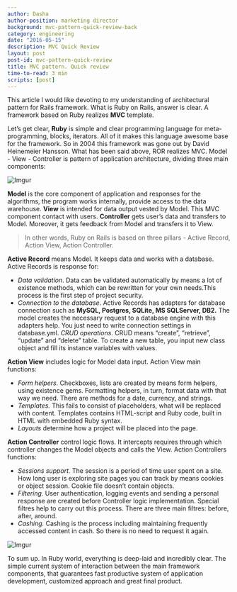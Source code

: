```yaml
---
author: Dasha
author-position: marketing director
background: mvc-pattern-quick-review-back
category: engineering
date: "2016-05-15"
description: MVC Quick Review
layout: post
post-id: mvc-pattern-quick-review
title: MVC pattern. Quick review
time-to-read: 3 min
scripts: [post]
---
```


This article I would like devoting to my understanding of architectural pattern for Rails framework. What is Ruby on Rails, answer is clear. A framework based on Ruby realizes **MVC** template. 

Let’s get clear, **Ruby** is simple and clear programming language for meta-programming, blocks, iterators. All of it makes this language awesome base for the framework. So in 2004 this framework was gone out by David Heinemeier Hansson. 
What has been said above, ROR realizes MVC. Model - View - Controller is pattern of application architecture, dividing three main components:

![Imgur](https://i.imgur.com/hiMS9VX.png)

**Model** is the core component of application and responses for the algorithms, the program works internally, provide access to the data warehouse.
**View** is intended for data output vested by Model. This MVC component contact with users.
**Controller** gets user’s data and transfers to Model. Moreover, it gets feedback from Model and transfers it to View.

> In other words, Ruby on Rails is based on three pillars - Active Record, Action View, Action Controller.

**Active Record** means Model. It keeps data and works with a database. Active Records is response for:
* *Data validation*. Data can be validated automatically by means a lot of existence methods, which can be rewritten for your own needs.This process is the first step of project security.
* *Connection to the database*. Active Records has adapters for database connection such as **MySQL, Postgres, SQLite, MS SQLServer, DB2.** The model creates the necessary request to a database engine with this adapters help. You just need to write connection settings in database.yml.
*CRUD operations*. CRUD means “create”, “retrieve”, “update” and “delete” table. To create a new table, you input new class object and fill its instance variables with values.

**Action View** includes logic for Model data input. Action View main functions:
*  *Form helpers.*  Checkboxes, lists are created by means form helpers, using existence gems. Formatting helpers, in turn, format data with that way we need. There are methods for a date, currency, and strings.
* *Templates.* This fails to consist of placeholders, what will be replaced with content. Templates contains HTML-script and Ruby code, built in HTML with embedded Ruby syntax. 
* *Layouts* determine how a project will be placed into the page.

**Action Controller** control logic flows. It intercepts requires through which controller changes the Model objects and calls the View. Action Controllers functions:
* *Sessions support*. The session is a period of time user spent on a site. How long user is exploring site pages you can track by means cookies or object session. Cookie file doesn’t contain objects.
* *Filtering.*  User authentication, logging events and sending a personal response are created before Controller logic implementation. Special filtres help to carry out this process. There are three main filtres: before, after, around.
* *Cashing.*  Cashing is the process including maintaining frequently accessed content in cash. So there is no need to request it again.

![Imgur](https://i.imgur.com/RhzW6Ke.jpg)

To sum up. In Ruby world, everything is deep-laid and incredibly clear. The simple current system of interaction between the main framework components, that guarantees fast productive system of application development, customized approach and great final product.
